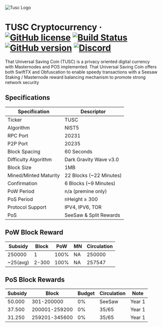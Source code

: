 ![Tusc Logo](https://thatcoin.tech/wp-content/uploads/2018/06/tusc-1.png)

TUSC Cryptocurrency
&middot;
[![GitHub license](https://img.shields.io/github/license/tusc-crypto/Tusc.svg)](https://github.com/tusc-crypto/Tusc/blob/master/COPYING) [![Build Status](https://travis-ci.org/tusc-crypto/Tusc.svg?branch=master)](https://travis-ci.org/tusc-crypto/Tusc) [![GitHub version](https://badge.fury.io/gh/tusc-crypto%2FTusc.svg)](https://badge.fury.io/gh/tusc-crypto%2FTusc) [![Discord](https://img.shields.io/discord/374271866308919296.svg)](https://discord.me/tusc)
=====

That Universal Saving Coin (TUSC) is a privacy oriented digital currency with Masternodes and POS implemented.
That Universal Saving Coin offers both SwiftTX and Obfuscation to enable speedy transactions with a Seesaw Staking / Masternode reward balancing mechanism to promote strong network security

## Specifications

| Specification         | Descriptor                              |
|-----------------------|-----------------------------------------|
| Ticker                | TUSC                                    |
| Algorithm             | NIST5                                   |
| RPC Port              | 20231                                   |
| P2P Port              | 20235                                   |
| Block Spacing         | 60 Seconds                              |
| Difficulty Algorithm  | Dark Gravity Wave v3.0                  |
| Block Size            | 1MB                                     |
| Mined/Minted Maturity | 22 Blocks (~22 Minutes)                 |
| Confirmation          | 6 Blocks (~9 Minutes)                   |
| PoW Period            | n/a (premine only)                      |
| PoS Period            | nHeight ≥ 300                           |
| Protocol Support      | IPV4, IPV6, TOR                         |
| PoS                   | SeeSaw & Split Rewards                  |

## PoW Block Reward

| Subsidy  | Block         | PoW  | MN  | Circulation |
|----------|---------------|------|-----|-------------|
| 250000   | 1             | 100% | NA  | 250000      |
| ~25(avg) | 2-300         | 100% | NA  | 257547      |

## PoS Block Rewards

| Subsidy | Block           | Budget | Circulation    | Note          |
|---------|-----------------|--------|----------------|---------------|
| 50.000  | 301-200000      | 0%     | SeeSaw         | Year 1        |
| 37.500  | 200001-259200   | 0%     | 35/65          | Year 1        |
| 31.250  | 259201-345600   | 0%     | 35/65          | Year 1        |
